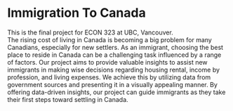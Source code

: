 # Immigration To Canada
This is the final project for ECON 323 at UBC, Vancouver.  
The rising cost of living in Canada is becoming a big problem for many Canadians, especially for new settlers. As an immigrant, choosing the best place to reside in Canada can be a challenging task influenced by a range of factors. Our project aims to provide valuable insights to assist new immigrants in making wise decisions regarding housing rental, income by profession, and living expenses. We achieve this by utilizing data from government sources and presenting it in a visually appealing manner. By offering data-driven insights, our project can guide immigrants as they take their first steps toward settling in Canada.
